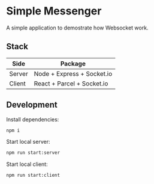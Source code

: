 # Simple Messenger

A simple application to demostrate how Websocket work.

## Stack

| Side   | Package                    |
| ------ | -------------------------- |
| Server | Node + Express + Socket.io |
| Client | React + Parcel + Socket.io |

## Development

Install dependencies:

```sh
npm i
```

Start local server:

```sh
npm run start:server
```

Start local client:

```sh
npm run start:client
```
